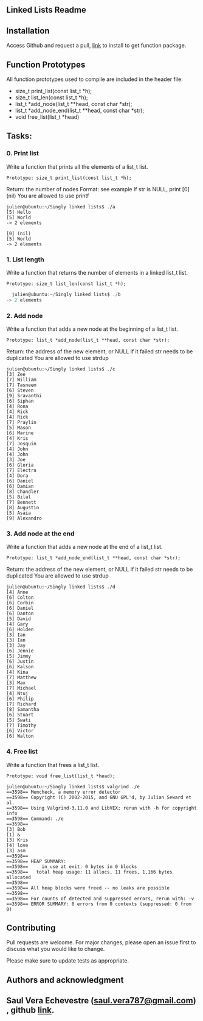 ## Linked Lists Readme



## Installation

Access Github and request a pull, [link](https://github.com/allthatgroove89/holbertonschool-printf/pulls) to install to get function package.



## Function Prototypes


All function prototypes used to compile are included in the header file:

- size_t print_list(const list_t *h);
- size_t list_len(const list_t *h);
- list_t *add_node(list_t **head, const char *str);
- list_t *add_node_end(list_t **head, const char *str);
- void free_list(list_t *head)

## Tasks:

### 0. Print list


Write a function that prints all the elements of a list_t list.

	Prototype: size_t print_list(const list_t *h);

   Return: the number of nodes
   Format: see example
    If str is NULL, print [0] (nil)
    You are allowed to use printf

```
julien@ubuntu:~/Singly linked lists$ ./a
[5] Hello
[5] World
-> 2 elements

[0] (nil)
[5] World
-> 2 elements
```
 ### 1. List length


Write a function that returns the number of elements in a linked list_t list.

    Prototype: size_t list_len(const list_t *h);


```C
  julien@ubuntu:~/Singly linked lists$ ./b
-> 2 elements
```

### 2. Add node

Write a function that adds a new node at the beginning of a list_t list.

    Prototype: list_t *add_node(list_t **head, const char *str);
Return: the address of the new element, or NULL if it failed
    str needs to be duplicated
    You are allowed to use strdup
```
julien@ubuntu:~/Singly linked lists$ ./c
[3] Zee
[7] William
[7] Tasneem
[6] Steven
[9] Sravanthi
[6] Siphan
[4] Rona
[4] Rick
[4] Rick
[7] Praylin
[5] Mason
[6] Marine
[4] Kris
[7] Josquin
[4] John
[4] John
[3] Joe
[6] Gloria
[7] Electra
[4] Dora
[6] Daniel
[6] Damian
[8] Chandler
[5] Bilal
[7] Bennett
[8] Augustin
[5] Asaia
[9] Alexandro
```

### 3. Add node at the end


Write a function that adds a new node at the end of a list_t list.

    Prototype: list_t *add_node_end(list_t **head, const char *str);
   Return: the address of the new element, or NULL if it failed
    str needs to be duplicated
    You are allowed to use strdup
```
julien@ubuntu:~/Singly linked lists$ ./d
[4] Anne
[6] Colton
[6] Corbin
[6] Daniel
[6] Danton
[5] David
[4] Gary
[6] Holden
[3] Ian
[3] Ian
[3] Jay
[6] Jennie
[5] Jimmy
[6] Justin
[6] Kalson
[4] Kina
[7] Matthew
[3] Max
[7] Michael
[4] Ntuj
[6] Philip
[7] Richard
[8] Samantha
[6] Stuart
[5] Swati
[7] Timothy
[6] Victor
[6] Walton
```

### 4. Free list


Write a function that frees a list_t list.

    Prototype: void free_list(list_t *head);

```
julien@ubuntu:~/Singly linked lists$ valgrind ./e
==3598== Memcheck, a memory error detector
==3598== Copyright (C) 2002-2015, and GNU GPL'd, by Julian Seward et al.
==3598== Using Valgrind-3.11.0 and LibVEX; rerun with -h for copyright info
==3598== Command: ./e
==3598==
[3] Bob
[1] &
[3] Kris
[4] love
[3] asm
==3598==
==3598== HEAP SUMMARY:
==3598==     in use at exit: 0 bytes in 0 blocks
==3598==   total heap usage: 11 allocs, 11 frees, 1,166 bytes allocated
==3598==
==3598== All heap blocks were freed -- no leaks are possible
==3598==
==3598== For counts of detected and suppressed errors, rerun with: -v
==3598== ERROR SUMMARY: 0 errors from 0 contexts (suppressed: 0 from 0)
```




## Contributing

Pull requests are welcome. For major changes, please open an issue first
to discuss what you would like to change.

Please make sure to update tests as appropriate.




## Authors and acknowledgment

## Saul Vera Echevestre (saul.vera787@gmail.com) , github [link](https://github.com/allthatgroove89/holbertonschool-printf).
